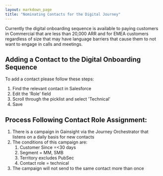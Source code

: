 ```yaml
---
layout: markdown_page
title: "Nominating Contacts for the Digital Journey"
---
```


Currently the digital onboarding sequence is available to paying customers in Commercial that are less than 20,000 ARR and for EMEA customers regardless of size that may have language barriers that cause them to not want to engage in calls and meetings.


## Adding a Contact to the Digital Onboarding Sequence
To add a contact please follow these steps:
1. Find the relevant contact in Salesforce
1. Edit the 'Role' field 
1. Scroll through the picklist and select 'Technical' 
1. Save 

## Process Following Contact Role Assignment:
1. There is a campaign in Gainsight via the Journey Orchestrator that listens on a daily basis for new contacts
1. The conditions of this campaign are:
    1. Customer Since =<30 days
    1. Segment = MM, SMB
    1. Territory excludes PubSec
    1. Contact role = technical
1. The campaign will not send to the same contact more than once
